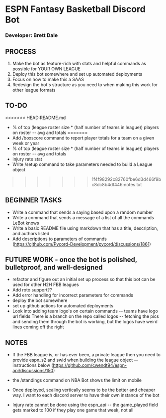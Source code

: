 # ESPN Fantasy Basketball Discord Bot
 ### Developer: **Brett Dale**

PROCESS
-------
1. Make the bot as feature-rich with stats and helpful commands as possible for YOUR OWN LEAGUE
2. Deploy this bot somewhere and set up automated deployments 
3. Focus on how to make this a SAAS
4. Redesign the bot's structure as you need to when making this work for other league formats


TO-DO 
-----
<<<<<<< HEAD:README.md
- % of top (league roster size * (half number of teams in league)) players on roster -- avg and totals
=======
- Add /boxscore command to report player totals for a team on a given week or year
- % of top (league roster size * (half number of teams in league)) players on roster -- avg and totals
- injury rate stat
- Write /setup command to take parameters needed to build a League object
>>>>>>> 1f4f98292c82760fbe6d3d466f9bc8dc8b4df446:notes.txt

BEGINNER TASKS
--------------
- Write a command that sends a saying based upon a random number
- Write a command that sends a message of a list of all the commands LeBot knows
- Write a basic README file using markdown that has a title, description, and authors listed
- Add descriptions to parameters of commands (https://github.com/Pycord-Development/pycord/discussions/1861)


FUTURE WORK - once the bot is polished, bulletproof, and well-designed
-----------
- refactor and figure out an initial set up process so that this bot can be used
    for other H2H FBB leagues
- Add roto support??
- Add error handling for incorrect parameters for commands
- deploy the bot somewhere
- set up github actions for automated deployments
- Look into adding team logo's on certain commands -- teams have logo url fields
    There is a branch on the repo called logos -- fetching the pics and sending them
    through the bot is working, but the logos have weird lines coming off the right


NOTES
-----
- If the FBB league is, or has ever been, a private league then you need to provide 
    espn_s2 and swid when building the league object -- instructions below
    (https://github.com/cwendt94/espn-api/discussions/150)

- the /standings command on NBA Bot shows the limit on mobile

- Once deployed, scaling vertically seems to be the better and cheaper way. 
    I want to each discord server to have their own instance of the bot 
- Injury rate cannot be done using the espn_api -- the game_played field gets marked to 100 if 
    they play one game that week, not all